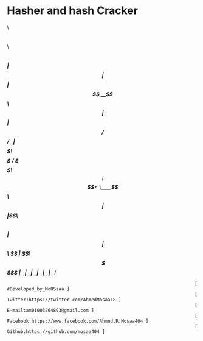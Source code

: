 # Hasher and hash Cracker



$$$$$$$$\                 $$\   $$\                  $$$$$$\  
$$  _____|                $$ | $$  |                $$  __$$\ 
$$ |                      $$ |$$  /                 $$ /  \__|
$$$$$\                    $$$$$  /                  \$$$$$$\  
$$  __|                   $$  $$<                    \____$$\ 
$$ |                      $$ |\$$\                  $$\   $$ |
$$ |            $$\       $$ | \$$\       $$\       \$$$$$$  |
\__|            \__|      \__|  \__|      \__|       \______/
  
  
                                                                         [ #Developed_by_Mo0Ssaa ]
                                                                         [ Twitter:https://twitter.com/AhmedMosaa18 ]
                                                                         [ E-mail:am01003264893@gmail.com ]
                                                                         [ Facebook:https://www.facebook.com/Ahmed.R.Mosaa404 ]
                                                                         [ Github:https://github.com/mosaa404 ]
